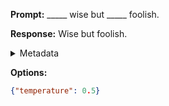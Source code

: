 **Prompt:**
_____ wise but _____ foolish.

**Response:**
Wise but foolish.

<details><summary>Metadata</summary>

- Duration: 688 ms
- Datetime: 2023-09-02T22:21:36.164928
- Model: gpt-3.5-turbo-0613

</details>

**Options:**
```json
{"temperature": 0.5}
```

